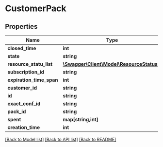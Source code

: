 # CustomerPack

## Properties
Name | Type | Description | Notes
------------ | ------------- | ------------- | -------------
**closed_time** | **int** |  | [optional] 
**state** | **string** |  | [optional] 
**resource_statu_list** | [**\Swagger\Client\Model\ResourceStatus[]**](ResourceStatus.md) |  | [optional] 
**subscription_id** | **string** |  | [optional] 
**expiration_time_span** | **int** |  | [optional] 
**customer_id** | **string** |  | [optional] 
**id** | **string** |  | [optional] 
**exact_conf_id** | **string** |  | [optional] 
**pack_id** | **string** |  | [optional] 
**spent** | **map[string,int]** |  | [optional] 
**creation_time** | **int** |  | [optional] 

[[Back to Model list]](../README.md#documentation-for-models) [[Back to API list]](../README.md#documentation-for-api-endpoints) [[Back to README]](../README.md)



